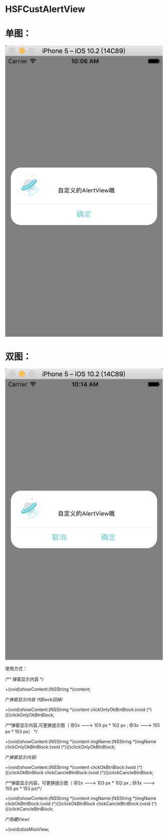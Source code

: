 # HSFCustAlertView

# 单图：
![](https://github.com/HSFGitHub/HSFCustAlertView/blob/master/CustomAlertView/WXSingImg%402x.png)


# 双图：
![](https://github.com/HSFGitHub/HSFCustAlertView/blob/master/CustomAlertView/WXDouble%402x.png)

使用方式：

/** 弹窗显示内容 */

+(void)showContent:(NSString *)content;

/**弹窗显示内容 代Block回掉*/

+(void)showContent:(NSString *)content clickOnlyOkBtnBlock:(void (^)())clickOnlyOkBtnBlock;


/**弹窗显示内容,可更换提示图（ @2x ---> 103 px * 102 px ; @3x ---> 155 px * 153 px） */

+(void)showContent:(NSString *)content imgName:(NSString *)imgName  clickOnlyOkBtnBlock:(void (^)())clickOnlyOkBtnBlock;

/**弹窗显示内容*/

+(void)showContent:(NSString *)content clickOkBtnBlock:(void (^)())clickOkBtnBlock clickCancleBtnBlock:(void (^)())clickCancleBtnBlock;


/**弹窗显示内容，可更换提示图（ @2x ---> 103 px * 102 px ; @3x ---> 155 px * 153 px)*/

+(void)showContent:(NSString *)content imgName:(NSString *)imgName clickOkBtnBlock:(void (^)())clickOkBtnBlock clickCancleBtnBlock:(void (^)())clickCancleBtnBlock;


/**隐藏View*/

+(void)dissMissView;
